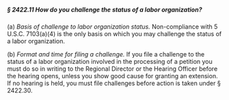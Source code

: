 ##### § 2422.11 How do you challenge the status of a labor organization? #####

(a) *Basis of challenge to labor organization status.* Non-compliance with 5 U.S.C. 7103(a)(4) is the only basis on which you may challenge the status of a labor organization.

(b) *Format and time for filing a challenge.* If you file a challenge to the status of a labor organization involved in the processing of a petition you must do so in writing to the Regional Director or the Hearing Officer before the hearing opens, unless you show good cause for granting an extension. If no hearing is held, you must file challenges before action is taken under § 2422.30.